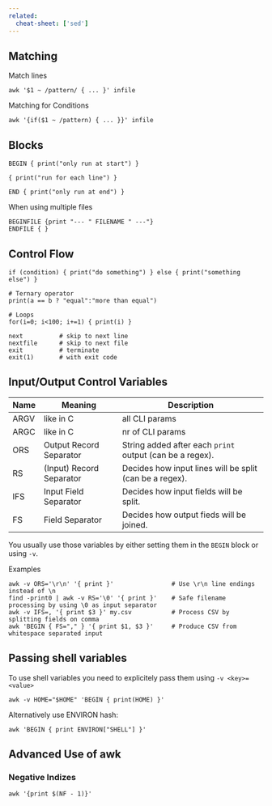 ```yaml
---
related:
  cheat-sheet: ['sed']
---
```


## Matching

Match lines

    awk '$1 ~ /pattern/ { ... }' infile

Matching for Conditions

    awk '{if($1 ~ /pattern) { ... }}' infile

## Blocks

    BEGIN { print("only run at start") }
    
    { print("run for each line") }
    
    END { print("only run at end") }
    
When using multiple files

    BEGINFILE {print "--- " FILENAME " ---"}
    ENDFILE { }
    
## Control Flow

    if (condition) { print("do something") } else { print("something else") }
    
    # Ternary operator
    print(a == b ? "equal":"more than equal")
    
    # Loops
    for(i=0; i<100; i+=1) { print(i) }

    next          # skip to next line
    nextfile      # skip to next file
    exit          # terminate 
    exit(1)       # with exit code

## Input/Output Control Variables

| Name   | Meaning  | Description |
|--------|----------|-------------|
| ARGV   | like in C | all CLI params |
| ARGC   | like in C | nr of CLI params |
| ORS    | Output Record Separator  | String added after each `print` output (can be a regex). |
| RS     | (Input) Record Separator | Decides how input lines will be split (can be a regex). |
| IFS    | Input Field Separator | Decides how input fields will be split. |
| FS     | Field Separator | Decides how output fieds will be joined. |

You usually use those variables by either setting them in the `BEGIN` block or using `-v`.

Examples

    awk -v ORS='\r\n' '{ print }'                # Use \r\n line endings instead of \n
    find -print0 | awk -v RS='\0' '{ print }'    # Safe filename processing by using \0 as input separator
    awk -v IFS=, '{ print $3 }' my.csv           # Process CSV by splitting fields on comma
    awk 'BEGIN { FS="," } '{ print $1, $3 }'     # Produce CSV from whitespace separated input

## Passing shell variables

To use shell variables you need to explicitely pass them using `-v <key>=<value>`

    awk -v HOME="$HOME" 'BEGIN { print(HOME) }'
    
Alternatively use ENVIRON hash:

    awk 'BEGIN { print ENVIRON["SHELL"] }'

## Advanced Use of awk

### Negative Indizes

    awk '{print $(NF - 1)}'
